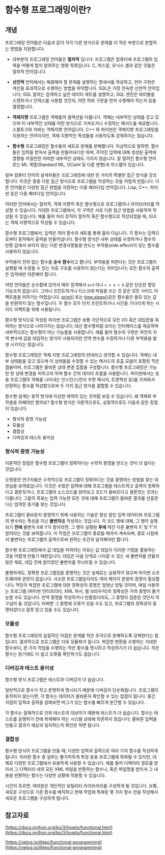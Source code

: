 # 함수형 프로그래밍이란? 

## 개념

프로그래밍 언어들은 다음과 같이 각각 다른 방식으로 문제를 더 작은 부분으로 분할하는 방법을 지원합니다:

- 대부분의 프로그래밍 언어들은 **절차적** 입니다: 프로그램은 컴퓨터에 프로그램의 입력을 어떻게 할지 알려주는 명령 목록입니다. C, 파스칼, 유닉스 셸과 같은 것들은 절차적 언어입니다.
- **선언적** 언어에서는 해결해야 할 문제를 설명하는 명세서를 작성하고, 언어 구현은 계산을 효과적으로 수행하는 방법을 파악합니다. SQL은 가장 친숙한 선언적 언어입니다; SQL 질의는 검색하고 싶은 데이터 세트를 설명하고, SQL 엔진은 테이블을 스캔하거나 인덱스를 사용할 것인지, 어떤 하위 구문을 먼저 수행해야 하는지 등을 결정합니다.

- **객체지향** 프로그램은 객체들의 컬렉션을 다룹니다. 객체는 내부적인 상태를 갖고 있으며 이 내부적인 상태를 어떤 방식으로 가져오거나 수정하는 메서드를 제공합니다. 스몰토크와 자바는 객체지향 언어입니다. C++ 와 파이썬은 객체지향 프로그래밍을 지원하는 언어이지만, 객체 지향적인 특성들을 사용하도록 강제하지는 않습니다.
- **함수형** 프로그래밍은 함수들의 세트로 문제를 분해합니다. 이상적으로 말하면, 함수들은 입력을 받아서 출력을 만들어내기만 하며, 주어진 입력에 대해 생성된 출력에 영향을 끼칠만한 어떠한 내부적인 상태도 가지지 않습니다. 잘 알려진 함수형 언어로는 ML 계열(Standard ML, OCaml 및 다른 변형)과 하스켈이 있습니다.

일부 컴퓨터 언어의 설계자들은 프로그래밍에 대한 한 가지의 특별한 접근 방식을 강조합니다. 이것은 종종 다른 접근 방식으로 프로그램을 작성하는 것을 어렵게 만듭니다. 다른 언어들은 다양한 접근 방법을 지원하는 다중 패러다임 언어입니다. Lisp, C++, 파이썬 등은 다중 패러다임 언어입니다. 

이러한 언어에서는 절차적, 객체 지향적 혹은 함수형으로 프로그램이나 라이브러리를 작성할 수 있습니다. 거대한 프로그램에서, 각 구역은 서로 다른 접근 방법을 사용하여 작성될 수 있습니다; 예를 들어 처리 로직이 절차적 혹은 함수형으로 작성되었을 때, GUI는 객체 지향적으로 작성될 수 있습니다.

함수형 프로그램에서, 입력은 여러 함수의 세트를 통해 흘러 다닙니다. 각 함수는 입력으로부터 동작해서 출력을 만들어냅니다. 함수형 방식은 내부 상태를 수정하거나 함수의 반환 값에서 보이지 않는 다른 변경사항들을 만드는 부작용(side effect)이 있는 함수를 사용하지 않습니다. 

부작용이 전혀 없는 함수를 **순수 함수**라고 합니다. 부작용을 피한다는 것은 프로그램이 실행될 때 수정될 수 있는 자료 구조를 사용하지 않는다는 의미입니다; 모든 함수의 출력은 입력에만 의존해야 합니다.

어떤 언어들은 순수함에 있어서 매우 엄격해서 `a=3` 이나 `c = a + b` 같은 단순한 할당 기능조차 없습니다. 그러나 프린트하거나 디스크에 파일을 쓰는 것 같은 모든 사이드 이펙트들을 피하기는 어렵습니다. [print()](https://docs.python.org/ko/3/library/functions.html#print) 또는 [time.sleep()](https://docs.python.org/ko/3/library/time.html#time.sleep)같은 함수들은  쓸모 있는 값을 반환하지 않는 함수입니다. 두 함수 모두 단지 프린트하거나 시간을 기다리게 하는 사이드 이펙트를 위해 사용됩니다.

함수형 방식으로 작성된 파이썬 프로그램은 보통 극단적으로 모든 I/O 혹은 대입문을 회피하는 방식으로 나아가지는 않습니다; 대신 함수형처럼 보이는 인터페이스를 제공하며 내부적으로는 함수형이 아닌 기능들을 사용합니다. 예를 들어 함수의 구현은 여전히 지역 변수에 값을 대입하는 방식이 사용되지만 전역 변수를 수정하거나 다른 부작용을 발생 시키지는 않습니다.

함수형 프로그래밍은 객체 지향 프로그래밍의 반대라고 생각할 수 있습니다. 객체는 내부 상태들을 갖고 있으며 이 상태들을 수정할 수 있는 메서드의 호출 모음이 포함된 작은 캡슐이며, 프로그램은 올바른 상태 변경 집합을 구성합니다. 함수형 프로그래밍은 가능한 한 상태 변경을 피하고자 하며 함수 간의 데이터 흐름을 사용합니다. 파이썬에서는 응용 프로그램의 객체를 나타내는 인스턴스(전자 우편 메시지, 트랜잭션 등)를 가져와서 반환하는 함수를 작성함으로써 두 가지 접근 방식을 결합할 수 있습니다.

함수형 설계는 동작 방식에 이상한 제약이 있는 것처럼 보일 수 있습니다. 왜 객체와 부작용을 피해야만 할까요? 함수형 방식은 이론적으로도, 실질적으로도 다음과 같은 장점이 있습니다:

- 형식적 증명 가능성
- 모듈성
- 결합성
- 디버깅과 테스트 용이성

### 형식적 증명 가능성

이론적인 장점은 함수형 프로그램이 정확하다는 수학적 증명을 만드는 것이 더 쉽다는 것입니다.

오랫동안 연구자들은 수학적으로 프로그램이 정확하다는 것을 증명하는 방법을 찾는 데 관심을 보여왔습니다. 이것은 수많은 입력에 대해 프로그램을 테스트하고 출력이 정확하다고 결론짓거나, 프로그램의 소스코드를 읽어보고 코드가 올바르다고 결론짓는 것과는 다릅니다; 그들의 목표는 입력 가능한 모든 것에 대해 프로그램이 올바른 결과를 산출한다는 엄격한 증거를 찾는 것입니다.

프로그램이 올바른지 증명하기 위해 사용하는 기술은 항상 참인 입력 데이터와 프로그램의 변수라는 특성을 지닌 **불변자**를 작성하는 것입니다. 각 코드 행에 대해, 그 행이 실행되기 **전에** 불변자 X와 Y가 참이라면, 그 행이 실행된 **후에** 약간 다른 불변자 X’ 및 Y’가 참이라는 것을 보여줍니다. 이 작업은 프로그램이 종료될 때까지 계속되며, 종료 시점에서 불변자는 프로그램의 출력으로써 원하는 조건과 일치해야만 합니다.

함수형 프로그래밍에서 값 대입을 피하려는 이유는 값 대입이 이러한 기법을 활용하는 것을 어렵게 만들기 때문입니다; 대입은 다음 단계로 나아갈 수 있는 새 불변자를 만들지 않은 채로, 대입 전에 참이었던 불변자를 무너뜨릴 수 있습니다.

불행하게도, 정확한 프로그램임을 증명하는 것은 실제로는 실용적이 않으며 파이썬 소프트웨어와 관련이 없습니다. 사소한 프로그램일지라도 여러 페이지 분량의 증명이 필요합니다; 적당히 복잡한 프로그램에 대한 정확성의 증명은 엄청난 양일 것이며, 매일 사용하는 프로그램 (파이썬 인터프리터, XML 파서, 웹 브라우저)의 정확성은 거의 증명이 불가능할 수도 있습니다. 만약 증명을 작성하거나 만들었더라도, 그 증명이 검증된 것인지 의구심이 들 것입니다; 어쩌면 그 증명에 오류가 있을 수도 있고, 프로그램의 정확성이 증명되었다고 잘못 믿고 있을 수도 있습니다.

### 모듈성

함수형 프로그래밍의 실질적인 이점은 문제를 작은 조각으로 분해하도록 강제한다는 점입니다. 결과적으로 프로그램은 더욱 모듈화가 됩니다. 복잡한 변환을 수행하는 거대한 함수보다, 한 가지 작업을 수행하는 작은 함수를 명시하고 작성하기가 더 쉽습니다. 작은 함수는 읽기에도 더 쉽고 오류를 확인하기도 쉽습니다.

### 디버깅과 테스트 용이성

함수형 방식 프로그램은 테스트와 디버깅이 더 쉽습니다.

일반적으로 함수가 작고 분명하게 명시되기 때문에 디버깅이 단순화됩니다. 프로그램이 동작하지 않는다면, 각 함수는 데이터가 올바른지 확인할 수 있는 접점이 됩니다. 중간 지점의 입력과 출력을 살펴보면 버그가 있는 함수를 빠르게 분간할 수 있습니다.

각 함수는 잠재적으로 단위 테스트의 대상이기 때문에 테스트가 더 쉽습니다. 함수는 테스트를 실행하기 전에 복제해야 하는 시스템 상태에 의존하지 않습니다; 올바른 입력을 만들고 결과가 예상과 일치하는지 확인만 하면 됩니다.

### 결합성

함수형 방식의 프로그램을 만들 때, 다양한 입력과 출력으로 여러 가지 함수를 작성하게 됩니다. 이러한 함수 중 일부는 불가피하게 특정 응용 프로그램에 특화될 수 있지만, 대체로 다양한 프로그램에서 유용하게 사용할 수 있습니다. 예를 들어 디렉터리 경로를 받아서 그 디렉터리 내의 모든 XML 파일을 반환하는 함수나, 혹은 파일명을 받아서 그 내용을 반환하는 함수는 다양한 상황에 적용할 수 있습니다.

시간이 흐르면, 여러분은 개인적인 유틸리티 라이브러리를 구성하게 될 것입니다. 보통, 새로운 구성으로 기존 함수를 배치하고 현재 작업에 특화된 몇 가지 함수 만을 작성해서 새로운 프로그램을 구성하게 됩니다.

## 참고자료

[https://docs.python.org/ko/3/howto/functional.html](https://docs.python.org/ko/3/howto/functional.html)

[https://velog.io/@teo/functional-programming](https://velog.io/@teo/functional-programming)